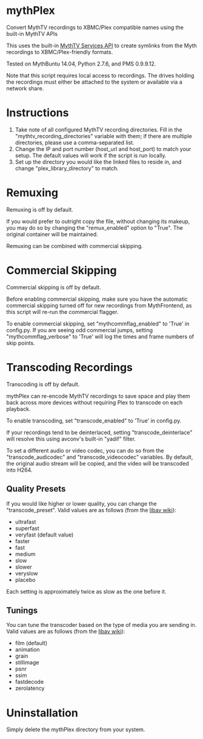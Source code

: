 mythPlex
========

Convert MythTV recordings to XBMC/Plex compatible names using the built-in MythTV APIs

This uses the built-in [MythTV Services API](http://www.mythtv.org/wiki/Services_API) to create symlinks from the Myth recordings to XBMC/Plex-friendly formats.

Tested on MythBuntu 14.04, Python 2.7.6, and PMS 0.9.9.12.

Note that this script requires local access to recordings.  The drives holding the recordings must either be attached to the system or available via a network share.

Instructions
============

1. Take note of all configured MythTV recording directories.  Fill in the "mythtv\_recording\_directories" variable with them; if there are multiple directories, please use a comma-separated list.
2. Change the IP and port number (host\_url and host\_port) to match your setup.  The default values will work if the script is run locally.
3. Set up the directory you would like the linked files to reside in, and change "plex\_library\_directory" to match.

Remuxing
========

Remuxing is off by default.

If you would prefer to outright copy the file, without changing its makeup, you may do so by changing the "remux\_enabled" option to "True".  The original container will be maintained.

Remuxing can be combined with commercial skipping.

Commercial Skipping
===================

Commercial skipping is off by default.

Before enabling commercial skipping, make sure you have the automatic commercial skipping turned off for new recordings from MythFrontend, as this script will re-run the commercial flagger.

To enable commercial skipping, set "mythcommflag\_enabled" to 'True' in config.py.  If you are seeing odd commercial jumps, setting "mythcommflag\_verbose" to 'True' will log the times and frame numbers of skip points.

Transcoding Recordings
======================

Transcoding is off by default.

mythPlex can re-encode MythTV recordings to save space and play them back across more devices without requiring Plex to transcode on each playback.

To enable transcoding, set "transcode\_enabled" to 'True' in config.py.

If your recordings tend to be deinterlaced, setting "transcode\_deinterlace" will resolve this using avconv's built-in "yadif" filter.

To set a different audio or video codec, you can do so from the "transcode\_audicodec" and "transcode\_videocodec" variables.  By default, the original audio stream will be copied, and the video will be transcoded into H264.

Quality Presets
---------------

If you would like higher or lower quality, you can change the "transcode\_preset".  Valid values are as follows (from the [libav wiki](https://wiki.libav.org/Encoding/h264#Preset_and_Tune)):

* ultrafast
* superfast
* veryfast (default value)
* faster
* fast
* medium
* slow
* slower
* veryslow
* placebo

Each setting is approximately twice as slow as the one before it.

Tunings
-------

You can tune the transcoder based on the type of media you are sending in.  Valid values are as follows (from the [libav wiki](https://wiki.libav.org/Encoding/h264#Preset_and_Tune)):

* film (default)
* animation
* grain
* stillimage
* psnr
* ssim
* fastdecode
* zerolatency

Uninstallation
==============

Simply delete the mythPlex directory from your system.
